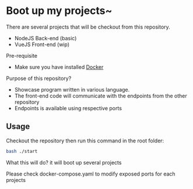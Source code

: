 # Boot up my projects~
There are several projects that will be checkout from this repository.

- NodeJS Back-end (basic)
- VueJS Front-end (wip)

Pre-requisite
  - Make sure you have installed [Docker](https://docs.docker.com/engine/install/)

Purpose of this repository?
- Showcase program written in various language.
- The front-end code will communicate with the endpoints from the other repository
- Endpoints is available using respective ports

## Usage

Checkout the repository then run this command in the root folder:

```bash
bash ./start
```

What this will do? it will boot up several projects

Please check docker-compose.yaml to modify exposed ports for each projects
